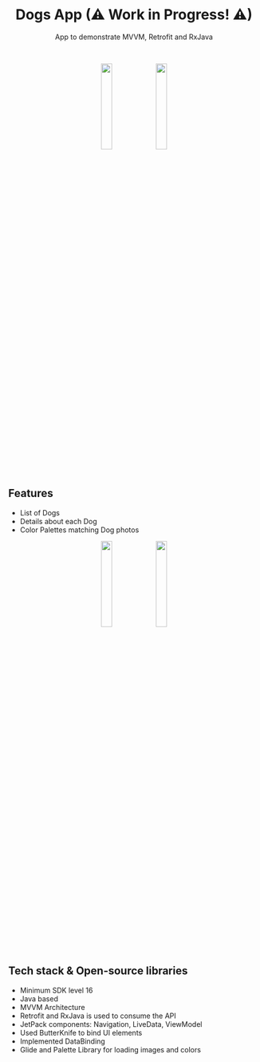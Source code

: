 <h1 align="center">Dogs App (⚠ Work in Progress! ⚠)</h1>

<p align="center">  
 App to demonstrate MVVM, Retrofit and RxJava</br>
</p>
</br>
<p align="center">
  <img src="/previews/Screenshot_1609479015.png" width="21%"/>
  <img src="/previews/Screenshot_1609479025.png" width="21%"/>
</p>

## Features
- List of Dogs
- Details about each Dog
- Color Palettes matching Dog photos

<p align="center">
  <img src="/previews/AnimalsAppGif1.gif" width="21%"/>
  <img src="/previews/AnimalsAppGif2.gif" width="21%"/>
</p>

## Tech stack & Open-source libraries
- Minimum SDK level 16
- Java based
- MVVM Architecture
- Retrofit and RxJava is used to consume the API
- JetPack components: Navigation, LiveData, ViewModel
- Used ButterKnife to bind UI elements
- Implemented DataBinding
- Glide and Palette Library for loading images and colors
